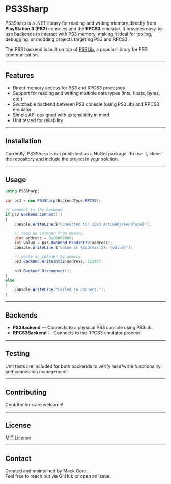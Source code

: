 # PS3Sharp

PS3Sharp is a .NET library for reading and writing memory directly from **PlayStation 3 (PS3)** consoles and the **RPCS3** emulator. It provides easy-to-use backends to interact with PS3 memory, making it ideal for tooling, debugging, or modding projects targeting PS3 and RPCS3.

The PS3 backend is built on top of [PS3Lib](https://github.com/iMCSx/PS3Lib), a popular library for PS3 communication.

---

## Features

- Direct memory access for PS3 and RPCS3 processes
- Support for reading and writing multiple data types (ints, floats, bytes, etc.)
- Switchable backend between PS3 console (using PS3Lib) and RPCS3 emulator
- Simple API designed with extensibility in mind
- Unit tested for reliability

---

## Installation

Currently, PS3Sharp is not published as a NuGet package. To use it, clone the repository and include the project in your solution.

---

## Usage

```csharp
using PS3Sharp;

var ps3 = new PS3Sharp(BackendType.RPCS3);

// connect to the backend
if(ps3.Backend.Connect())
{
    Console.WriteLine($"Connected to: {ps3.ActiveBackendType}");

    // read an integer from memory
    uint address = 0xC0000000;
    int value = ps3.Backend.ReadInt32(address);
    Console.WriteLine($"Value at {address:X}: {value}");

    // write an integer to memory
    ps3.Backend.WriteInt32(address, 12345);

    ps3.Backend.Disconnect();
}
else
{
    Console.WriteLine("Failed to connect.");
}
```

---

## Backends

- **PS3Backend** — Connects to a physical PS3 console using PS3Lib.
- **RPCS3Backend** — Connects to the RPCS3 emulator process.

---

## Testing

Unit tests are included for both backends to verify read/write functionality and connection management.

---

## Contributing

Contributions are welcome!

---

## License

[MIT License](LICENSE)

---

## Contact

Created and maintained by Mack Core.  
Feel free to reach out via GitHub or open an issue.